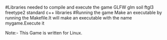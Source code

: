 #Libraries needed to compile and execute the game
  GLFW
  glm
  soil
  ftgl3
  freetype2
  standard c++ libraries
#Running the game
Make an executable  by running the Makefile.It will make an executable with the name mygame.Execute it 

Note:- This Game is written for Linux.
